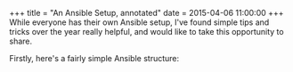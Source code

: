 +++
title = "An Ansible Setup, annotated"
date = 2015-04-06 11:00:00
+++
While everyone has their own Ansible setup, I've found simple tips
and tricks over the year really helpful, and would like to take
this opportunity to share.

Firstly, here's a fairly simple Ansible structure:

